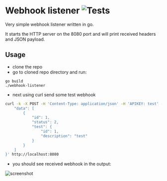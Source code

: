 # Webhook listener ![Tests](https://github.com/dbackowski/go-webhook-listener/actions/workflows/test.yml/badge.svg)

Very simple webhook listener written in go.

It starts the HTTP server on the 8080 port and will print received headers and JSON payload.

## Usage

* clone the repo
* go to cloned repo directory and run:

```
go build
./webhook-listener
```

* next using curl send some test webhook
```sh
curl -k -X POST -H 'Content-Type: application/json' -H 'APIKEY: test' -d '{
    "data": [
        {
            "id": 1,
            "status": 2,
            "test": {
                "id": 1,
                "description": "test"
            }
        }
    ]
}' http://localhost:8080
```

* you should see received webhook in the output:

![screenshot](https://i.imgur.com/7P0dlkP.png)
